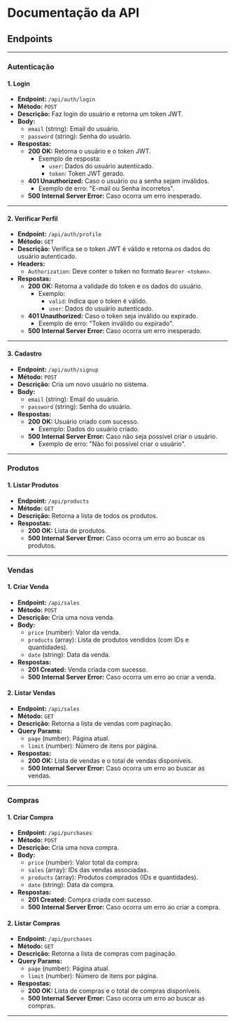 # Documentação da API

## **Endpoints**

---

### **Autenticação**

#### **1. Login**

- **Endpoint:** `/api/auth/login`
- **Método:** `POST`
- **Descrição:** Faz login do usuário e retorna um token JWT.
- **Body:**
  - `email` (string): Email do usuário.
  - `password` (string): Senha do usuário.
- **Respostas:**
  - **200 OK:** Retorna o usuário e o token JWT.
    - Exemplo de resposta:
      - `user`: Dados do usuário autenticado.
      - `token`: Token JWT gerado.
  - **401 Unauthorized:** Caso o usuário ou a senha sejam inválidos.
    - Exemplo de erro: "E-mail ou Senha incorretos".
  - **500 Internal Server Error:** Caso ocorra um erro inesperado.

---

#### **2. Verificar Perfil**

- **Endpoint:** `/api/auth/profile`
- **Método:** `GET`
- **Descrição:** Verifica se o token JWT é válido e retorna os dados do usuário autenticado.
- **Headers:**
  - `Authorization`: Deve conter o token no formato `Bearer <token>`.
- **Respostas:**
  - **200 OK:** Retorna a validade do token e os dados do usuário.
    - Exemplo:
      - `valid`: Indica que o token é válido.
      - `user`: Dados do usuário autenticado.
  - **401 Unauthorized:** Caso o token seja inválido ou expirado.
    - Exemplo de erro: "Token inválido ou expirado".
  - **500 Internal Server Error:** Caso ocorra um erro inesperado.

---

#### **3. Cadastro**

- **Endpoint:** `/api/auth/signup`
- **Método:** `POST`
- **Descrição:** Cria um novo usuário no sistema.
- **Body:**
  - `email` (string): Email do usuário.
  - `password` (string): Senha do usuário.
- **Respostas:**
  - **200 OK:** Usuário criado com sucesso.
    - Exemplo: Dados do usuário criado.
  - **500 Internal Server Error:** Caso não seja possível criar o usuário.
    - Exemplo de erro: "Não foi possível criar o usuário".

---

### **Produtos**

#### **1. Listar Produtos**

- **Endpoint:** `/api/products`
- **Método:** `GET`
- **Descrição:** Retorna a lista de todos os produtos.
- **Respostas:**
  - **200 OK:** Lista de produtos.
  - **500 Internal Server Error:** Caso ocorra um erro ao buscar os produtos.

---

### **Vendas**

#### **1. Criar Venda**

- **Endpoint:** `/api/sales`
- **Método:** `POST`
- **Descrição:** Cria uma nova venda.
- **Body:**
  - `price` (number): Valor da venda.
  - `products` (array): Lista de produtos vendidos (com IDs e quantidades).
  - `date` (string): Data da venda.
- **Respostas:**
  - **201 Created:** Venda criada com sucesso.
  - **500 Internal Server Error:** Caso ocorra um erro ao criar a venda.

#### **2. Listar Vendas**

- **Endpoint:** `/api/sales`
- **Método:** `GET`
- **Descrição:** Retorna a lista de vendas com paginação.
- **Query Params:**
  - `page` (number): Página atual.
  - `limit` (number): Número de itens por página.
- **Respostas:**
  - **200 OK:** Lista de vendas e o total de vendas disponíveis.
  - **500 Internal Server Error:** Caso ocorra um erro ao buscar as vendas.

---

### **Compras**

#### **1. Criar Compra**

- **Endpoint:** `/api/purchases`
- **Método:** `POST`
- **Descrição:** Cria uma nova compra.
- **Body:**
  - `price` (number): Valor total da compra.
  - `sales` (array): IDs das vendas associadas.
  - `products` (array): Produtos comprados (IDs e quantidades).
  - `date` (string): Data da compra.
- **Respostas:**
  - **201 Created:** Compra criada com sucesso.
  - **500 Internal Server Error:** Caso ocorra um erro ao criar a compra.

#### **2. Listar Compras**

- **Endpoint:** `/api/purchases`
- **Método:** `GET`
- **Descrição:** Retorna a lista de compras com paginação.
- **Query Params:**
  - `page` (number): Página atual.
  - `limit` (number): Número de itens por página.
- **Respostas:**
  - **200 OK:** Lista de compras e o total de compras disponíveis.
  - **500 Internal Server Error:** Caso ocorra um erro ao buscar as compras.

---
